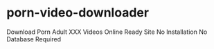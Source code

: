 # porn-video-downloader
Download Porn Adult XXX Videos Online Ready Site No Installation No Database Required
